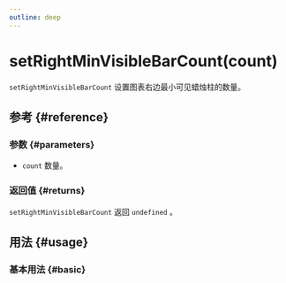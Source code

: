 ```yaml
---
outline: deep
---
```


# setRightMinVisibleBarCount(count)
`setRightMinVisibleBarCount` 设置图表右边最小可见蜡烛柱的数量。

## 参考 {#reference}
<!--@include: @/@views/api/references/instance/setRightMinVisibleBarCount.md-->

### 参数 {#parameters}
- `count` 数量。

### 返回值 {#returns}
`setRightMinVisibleBarCount` 返回 `undefined` 。

## 用法 {#usage}
<script setup>
import SetRightMinVisibleBarCount from '../../@views/api/samples/setRightMinVisibleBarCount/index.vue'
</script>

### 基本用法 {#basic}
<SetRightMinVisibleBarCount/>